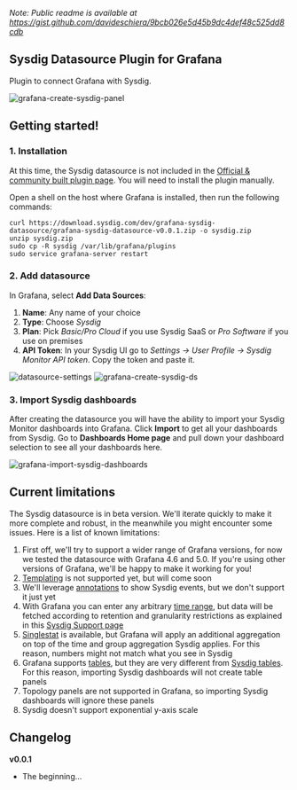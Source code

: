 _Note: Public readme is available at https://gist.github.com/davideschiera/9bcb026e5d45b9dc4def48c525dd8cdb_


## Sysdig Datasource Plugin for Grafana

Plugin to connect Grafana with Sysdig.

![grafana-create-sysdig-panel](https://user-images.githubusercontent.com/5033993/36926795-683a6102-1e2e-11e8-9a9c-146657fb2ef2.gif)


## Getting started!

### 1. Installation

At this time, the Sysdig datasource is not included in the [Official & community built plugin page](https://grafana.com/plugins). You will need to install the plugin manually.

Open a shell on the host where Grafana is installed, then run the following commands:

```
curl https://download.sysdig.com/dev/grafana-sysdig-datasource/grafana-sysdig-datasource-v0.0.1.zip -o sysdig.zip
unzip sysdig.zip
sudo cp -R sysdig /var/lib/grafana/plugins
sudo service grafana-server restart
```


### 2. Add datasource

In Grafana, select **Add Data Sources**:

1. **Name**: Any name of your choice
2. **Type**: Choose _Sysdig_
3. **Plan**: Pick _Basic/Pro Cloud_ if you use Sysdig SaaS or _Pro Software_ if you use on premises
4. **API Token**: In your Sysdig UI go to _Settings -> User Profile -> Sysdig Monitor API token_. Copy the token and paste it.

![datasource-settings](https://user-images.githubusercontent.com/5033993/36221808-25c222cc-1174-11e8-99d2-b7e06fb0f52d.png)
![grafana-create-sysdig-ds](https://user-images.githubusercontent.com/5033993/36926798-68658f44-1e2e-11e8-8fac-61fb1a470e6e.gif)


### 3. Import Sysdig dashboards

After creating the datasource you will have the ability to import your Sysdig Monitor dashboards into Grafana. Click **Import** to get all your dashboards from Sysdig. Go to **Dashboards Home page** and pull down your dashboard selection to see all your dashboards here.

![grafana-import-sysdig-dashboards](https://user-images.githubusercontent.com/5033993/36926796-684fb0ac-1e2e-11e8-9769-541d2fd857b0.gif)



## Current limitations

The Sysdig datasource is in beta version. We'll iterate quickly to make it more complete and robust, in the meanwhile you might encounter some issues. Here is a list of known limitations:

1. First off, we'll try to support a wider range of Grafana versions, for now we tested the datasource with Grafana 4.6 and 5.0. If you're using other versions of Grafana, we'll be happy to make it working for you!
2. [Templating](http://docs.grafana.org/reference/templating/) is not supported yet, but will come soon
3. We'll leverage [annotations](http://docs.grafana.org/reference/annotations/) to show Sysdig events, but we don't support it just yet
4. With Grafana you can enter any arbitrary [time range](http://docs.grafana.org/reference/timerange/), but data will be fetched according to retention and granularity restrictions as explained in this [Sysdig Support page](https://support.sysdig.com/hc/en-us/articles/204889655)
5. [Singlestat](http://docs.grafana.org/features/panels/singlestat/) is available, but Grafana will apply an additional aggregation on top of the time and group aggregation Sysdig applies. For this reason, numbers might not match what you see in Sysdig
6. Grafana supports [tables](http://docs.grafana.org/features/panels/table_panel/), but they are very different from [Sysdig tables](https://support.sysdig.com/hc/en-us/articles/204259479-Customize-Panels). For this reason, importing Sysdig dashboards will not create table panels
7. Topology panels are not supported in Grafana, so importing Sysdig dashboards will ignore these panels
8. Sysdig doesn't support exponential y-axis scale


## Changelog

**v0.0.1**
- The beginning...
